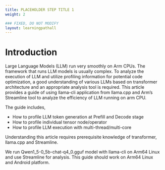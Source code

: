 ```yaml
---
title: PLACEHOLDER STEP TITLE 1
weight: 2

### FIXED, DO NOT MODIFY
layout: learningpathall
---
```


# Introduction 
Large Language Models (LLM) run very smoothly on Arm CPUs. The framework that runs LLM models is usually complex. To analyze the execution of LLM and utilize profiling information for potential code optimization, a good understanding of various LLMs based on transformer architecture and an appropriate analysis tool is required.
This article provides a guide of using llama-cli application from llama.cpp and Arm’s Streamline tool to analyze the efficiency of LLM running on arm CPU. 

The guide includes,
* How to profile LLM token generation at Prefill and Decode stage
* How to profile individual tensor node/operator
* How to profile LLM execution with multi-thread/multi-core

Understanding this article requires prerequisite knowledge of transformer, llama.cpp and Streamline.

We run Qwen1_5-0_5b-chat-q4_0.gguf model with llama-cli on Arm64 Linux and use Streamline for analysis. This guide should work on Arm64 Linux and Android platform. 

